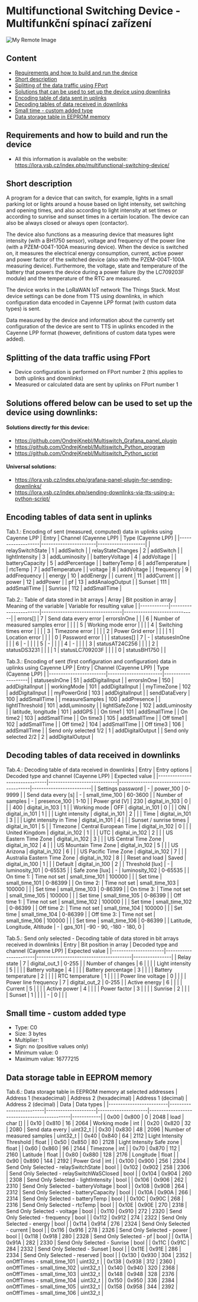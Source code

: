 # Multifunctional Switching Device - Multifunkční spínací zařízení

![My Remote Image](http://lora.vsb.cz/wp-content/uploads/2023/03/Switch_complete-scaled.jpg)

## Content
- [Requirements and how to build and run the device](https://github.com/OndrejKnebl/Multifunctional_switching_device#requirements-and-how-to-build-and-run-the-device)
- [Short description](https://github.com/OndrejKnebl/Multifunctional_switching_device#short-description)
- [Splitting of the data traffic using FPort](https://github.com/OndrejKnebl/Multifunctional_switching_device/blob/main/README.md#splitting-of-the-data-traffic-using-fport)
- [Solutions that can be used to set up the device using downlinks](https://github.com/OndrejKnebl/Multifunctional_switching_device#solutions-offered-below-can-be-used-to-set-up-the-device-using-downlinks)
- [Encoding table of data sent in uplinks](https://github.com/OndrejKnebl/Multifunctional_switching_device#encoding-tables-of-data-sent-in-uplinks)
- [Decoding tables of data received in downlinks](https://github.com/OndrejKnebl/Multifunctional_switching_device#decoding-tables-of-data-received-in-downlinks)
- [Small time - custom added type](https://github.com/OndrejKnebl/Multifunctional_switching_device#small-time---custom-added-type)
- [Data storage table in EEPROM memory](https://github.com/OndrejKnebl/Multifunctional_switching_device#data-storage-table-in-eeprom-memory)

## Requirements and how to build and run the device

- All this information is available on the website: https://lora.vsb.cz/index.php/multifunctional-switching-device/


## Short description

A program for a device that can switch, for example, lights in a small parking lot or lights around a house based on light intensity, set switching and opening times, and also according to light intensity at set times or according to sunrise and sunset times in a certain location. The device can also be always closed or always open (contactor).

The device also functions as a measuring device that measures light intensity (with a BH1750 sensor), voltage and frequency of the power line (with a PZEM-004T-100A measuring device). When the device is switched on, it measures the electrical energy consumption, current, active power and power factor of the switched device (also with the PZEM-004T-100A measuring device). Furthermore, the voltage, state and temperature of the battery that powers the device during a power failure (by the LC709203F module) and the temperature of the RTC are measured.

The device works in the LoRaWAN IoT network The Things Stack. Most device settings can be done from TTS using downlinks, in which configuration data encoded in Cayenne LPP format (with custom data types) is sent.

Data measured by the device and information about the currently set configuration of the device are sent to TTS in uplinks encoded in the Cayenne LPP format (however, definitions of custom data types were added).

## Splitting of the data traffic using FPort
- Device configuration is performed on FPort number 2 (this applies to both uplinks and downlinks)
- Measured or calculated data are sent by uplinks on FPort number 1

## Solutions offered below can be used to set up the device using downlinks:

#### Solutions directly for this device:
- https://github.com/OndrejKnebl/Multiswitch_Grafana_panel_plugin
- https://github.com/OndrejKnebl/Multiswitch_Python_program
- https://github.com/OndrejKnebl/Multiswitch_Python_script

#### Universal solutions:
- https://lora.vsb.cz/index.php/grafana-panel-plugin-for-sending-downlinks/
- https://lora.vsb.cz/index.php/sending-downlinks-via-tts-using-a-python-script/

## Encoding tables of data sent in uplinks

Tab.1.: Encoding of sent (measured, computed) data in uplinks using Cayenne LPP
| Entry             | Channel (Cayenne LPP) | Type (Cayenne LPP) |
|-------------------|-----------------------|--------------------|
| relaySwitchState  | 1                     | addSwitch          |
| relayStateChanges | 2                     | addSwitch          |
| lightIntensity    | 3                     | addLuminosity      |
| batteryVoltage    | 4                     | addVoltage         |
| batteryCapacity   | 5                     | addPercentage      |
| batteryTemp       | 6                     | addTemperature     |
| rtcTemp           | 7                     | addTemperature     |
| voltage           | 8                     | addVoltage         |
| frequency         | 9                     | addFrequency       |
| energy            | 10                    | addEnergy          |
| current           | 11                    | addCurrent         |
| power             | 12                    | addPower           |
| pf                | 13                    | addAnalogOutput    |
| Sunset            | 111                   | addSmallTime       |
| Sunrise           | 112                   | addSmallTime       |

Tab.2.: Table of data stored in bit arrays
| Array      | Bit position in array | Meaning of the variable          | Variable for resulting value |
|------------|-----------------------|----------------------------------|------------------------------|
| errors[]   | 7                     | Send data every error            | errorsInOne                  |
|            | 6                     | Number of measured samples error |                              |
|            | 5                     | Working mode error               |                              |
|            | 4                     | Switching times error            |                              |
|            | 3                     | Timezone error                   |                              |
|            | 2                     | Power Grid error                 |                              |
|            | 1                     | Location error                   |                              |
|            | 0                     | Password error                   |                              |
| statuses[] | 7                     | -                                | statusesInOne                |
|            | 6                     | -                                |                              |
|            | 5                     | -                                |                              |
|            | 4                     | -                                |                              |
|            | 3                     | statusAT24C256                   |                              |
|            | 2                     | statusDS3231                     |                              |
|            | 1                     | statusLC709203F                  |                              |
|            | 0                     | statusBH1750                     |                              |

Tab.3.: Encoding of sent (first configuration and configuration) data in uplinks using Cayenne LPP
| Entry                  | Channel (Cayenne LPP) | Type (Cayenne LPP) |
|------------------------|-----------------------|--------------------|
| statusesInOne          | 51                    | addDigitalInput    |
| errorsInOne            | 150                   | addDigitalInput    |
| workingMode            | 101                   | addDigitalInput    |
| myTimeZone             | 102                   | addDigitalInput    |
| myPowerGrid            | 103                   | addDigitalInput    |
| sendDataEvery          | 100                   | addSmallTime       |
| measureSamples         | 100                   | addPresence        |
| lightIThreshold        | 101                   | addLuminosity      |
| lightISafeZone         | 102                   | addLuminosity      |
| latitude, longitude    | 101                   | addGPS             |
| On time1               | 101                   | addSmallTime       |
| On time2               | 103                   | addSmallTime       |
| On time3               | 105                   | addSmallTime       |
| Off time1              | 102                   | addSmallTime       |
| Off time2              | 104                   | addSmallTime       |
| Off time3              | 106                   | addSmallTime       |
| Send only selected 1/2 | 1                     | addDigitalOutput   |
| Send only selected 2/2 | 2                     | addDigitalOutput   |

## Decoding tables of data received in downlinks
Tab.4.: Decoding table of data received in downlinks
| Entry                         | Entry options               | Decoded type and channel (Cayenne LPP) | Expected value          |
|-------------------------------|-----------------------------|----------------------------------------|-------------------------|
| Settings password             | -                           | power_100                              | 0-9999                  |
| Send data every [s]           | -                           | small_time_100                         | 60-3600                 |
| Number of samples             | -                           | presence_100                           | 1-10                    |
| Power grid [V]                | 230                         | digital_in_103                         | 0                       |
|                               | 400                         | digital_in_103                         | 1                       |
| Working mode                  | OFF                         | digital_in_101                         | 0                       |
|                               | ON                          | digital_in_101                         | 1                       |
|                               | Light intensity             | digital_in_101                         | 2                       |
|                               | Time                        | digital_in_101                         | 3                       |
|                               | Light intensity in Time     | digital_in_101                         | 4                       |
|                               | Sunset / sunrise times      | digital_in_101                         | 5                       |
| Timezone                      | Central European Time       | digital_in_102                         | 0                       |
|                               | United Kingdom              | digital_in_102                         | 1                       |
|                               | UTC                         | digital_in_102                         | 2                       |
|                               | US Eastern Time Zone        | digital_in_102                         | 3                       |
|                               | US Central Time Zone        | digital_in_102                         | 4                       |
|                               | US Mountain Time Zone       | digital_in_102                         | 5                       |
|                               | US Arizona                  | digital_in_102                         | 6                       |
|                               | US Pacific Time Zone        | digital_in_102                         | 7                       |
|                               | Australia Eastern Time Zone | digital_in_102                         | 8                       |
| Reset and load                | Saved                       | digital_in_100                         | 1                       |
|                               | Default                     | digital_in_100                         | 2                       |
| Threshold [lux]               | -                           | luminosity_101                         | 0-65535                 |
| Safe zone [lux]               | -                           | luminosity_102                         | 0-65535                 |
| On time 1:                    | Time not set                | small_time_101                         | 100000                  |
|                               | Set time                    | small_time_101                         | 0-86399                 |
| On time 2:                    | Time not set                | small_time_103                         | 100000                  |
|                               | Set time                    | small_time_103                         | 0-86399                 |
| On time 3:                    | Time not set                | small_time_105                         | 100000                  |
|                               | Set time                    | small_time_105                         | 0-86399                 |
| Off time 1:                   | Time not set                | small_time_102                         | 100000                  |
|                               | Set time                    | small_time_102                         | 0-86399                 |
| Off time 2:                   | Time not set                | small_time_104                         | 100000                  |
|                               | Set time                    | small_time_104                         | 0-86399                 |
| Off time 3:                   | Time not set                | small_time_106                         | 100000                  |
|                               | Set time                    | small_time_106                         | 0-86399                 |
| Latitude, Longitude, Altitude | -                           | gps_101                                | -90 - 90, -180 - 180, 0 |


Tab.5.: Send only selected - Decoding table of data stored in bit arrays received in downlinks 
| Entry                | Bit position in array | Decoded type and channel (Cayenne LPP) | Expected value |
|----------------------|-----------------------|----------------------------------------|----------------|
| Relay state          | 7                     | digital_out_1                          | 0-255          |
| Number of changes    | 6                     |                                        |                |
| Light intensity      | 5                     |                                        |                |
| Battery voltage      | 4                     |                                        |                |
| Battery percentage   | 3                     |                                        |                |
| Battery temperature  | 2                     |                                        |                |
| RTC temperature      | 1                     |                                        |                |
| Power line voltage   | 0                     |                                        |                |
| Power line frequency | 7                     | digital_out_2                          | 0-255          |
| Active energy        | 6                     |                                        |                |
| Current              | 5                     |                                        |                |
| Active power         | 4                     |                                        |                |
| Power factor         | 3                     |                                        |                |
| Sunrise              | 2                     |                                        |                |
| Sunset               | 1                     |                                        |                |
| -                    | 0                     |                                        |                |



## Small time - custom added type
- Type: C0
- Size: 3 bytes
- Multiplier: 1
- Sign: no (positive values only)
- Minimum value: 0
- Maximum value: 16777215


## Data storage table in EEPROM memory
Tab.6.: Data storage table in EEPROM memory at selected addresses
| Address 1 (hexadecimal) | Address 2 (hexadecimal) | Address 1 (decimal) | Address 2 (decimal) | Data                                        | Data types |
|-------------------------|-------------------------|---------------------|---------------------|---------------------------------------------|------------|
| 0x00                    | 0x800                   | 0                   | 2048                | load                                        | char []    |
| 0x10                    | 0x810                   | 16                  | 2064                | Working mode                                | int        |
| 0x20                    | 0x820                   | 32                  | 2080                | Send data every                             | uint32_t   |
| 0x30                    | 0x830                   | 48                  | 2096                | Number of measured samples                  | uint32_t   |
| 0x40                    | 0x840                   | 64                  | 2112                | Light Intensity Threshold                   | float      |
| 0x50                    | 0x850                   | 80                  | 2128                | Light Intensity Safe zone                   | float      |
| 0x60                    | 0x860                   | 96                  | 2144                | Timezone                                    | int        |
| 0x70                    | 0x870                   | 112                 | 2160                | Latitude                                    | float      |
| 0x80                    | 0x880                   | 128                 | 2176                | Longitude                                   | float      |
| 0x90                    | 0x890                   | 144                 | 2192                | Power Grid                                  | int        |
| 0x100                   | 0x900                   | 256                 | 2304                | Send Only Selected -   relaySwitchState     | bool       |
| 0x102                   | 0x902                   | 258                 | 2306                | Send Only Selected -   relaySwitchWaSClosed | bool       |
| 0x104                   | 0x904                   | 260                 | 2308                | Send Only Selected - lightIntensity         | bool       |
| 0x106                   | 0x906                   | 262                 | 2310                | Send Only Selected - batteryVoltage         | bool       |
| 0x108                   | 0x908                   | 264                 | 2312                | Send Only Selected - batteryCapacity        | bool       |
| 0x10A                   | 0x90A                   | 266                 | 2314                | Send Only Selected - batteryTemp            | bool       |
| 0x10C                   | 0x90C                   | 268                 | 2316                | Send Only Selected - rtcTemp                | bool       |
| 0x10E                   | 0x90E                   | 270                 | 2318                | Send Only Selected - voltage                | bool       |
| 0x110                   | 0x910                   | 272                 | 2320                | Send Only Selected - frequency              | bool       |
| 0x112                   | 0x912                   | 274                 | 2322                | Send Only Selected - energy                 | bool       |
| 0x114                   | 0x914                   | 276                 | 2324                | Send Only Selected - current                | bool       |
| 0x116                   | 0x916                   | 278                 | 2326                | Send Only Selected - power                  | bool       |
| 0x118                   | 0x918                   | 280                 | 2328                | Send Only Selected - pf                     | bool       |
| 0x11A                   | 0x91A                   | 282                 | 2330                | Send Only Selected - Sunrise                | bool       |
| 0x11C                   | 0x91C                   | 284                 | 2332                | Send Only Selected - Sunset                 | bool       |
| 0x11E                   | 0x91E                   | 286                 | 2334                | Send Only Selected - reserved               | bool       |
| 0x130                   | 0x930                   | 304                 | 2352                | onOffTimes - small_time_101                 | uint32_t   |
| 0x138                   | 0x938                   | 312                 | 2360                | onOffTimes - small_time_102                 | uint32_t   |
| 0x140                   | 0x940                   | 320                 | 2368                | onOffTimes - small_time_103                 | uint32_t   |
| 0x148                   | 0x948                   | 328                 | 2376                | onOffTimes - small_time_104                 | uint32_t   |
| 0x150                   | 0x950                   | 336                 | 2384                | onOffTimes - small_time_105                 | uint32_t   |
| 0x158                   | 0x958                   | 344                 | 2392                | onOffTimes - small_time_106                 | uint32_t   |
